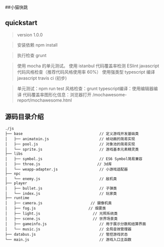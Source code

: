 ##小猫快跳

## quickstart

> version 1.0.0

> 安装依赖
> npm install

> 执行检查
> grunt

> 使用 mocha 的单元测试。
> 使用 istanbul 代码覆盖率检测
> ESlint javascript 代码风格检查（推荐代码风格使用率 60%）
> 使用强类型 typescript 编译javascript
> travis ci (初步)

> 单元测试：npm run test
> 风格检查：grunt
> typescript编译：使用编辑器编译
> 代码覆盖率图形化信息：浏览器打开 /mochawesome-report/mochawesome.html



## 源码目录介绍
```
./js
├── base                                   // 定义游戏开发基础类
│   ├── animatoin.js                       // 帧动画的简易实现
│   ├── pool.js                            // 对象池的简易实现
│   └── sprite.js                          // 游戏基本元素精灵类
├── libs
│   ├── symbol.js                          // ES6 Symbol简易兼容
│   ├── three.js                          // 3d库
│   └── weapp-adapter.js                   // 小游戏适配器
├── npc
│   └── enemy.js                           // 敌机类
├── player
│   ├── bullet.js                          // 子弹类
│   └── index.js                           // 玩家类
├── runtime
│   ├── camera.js                      // 摄像机类
│   ├── fog.js                        // 烟雾类
│   ├── light.js                        // 光照系统类 
│   ├── scene.js                        // 世界场景类
│   ├── gameinfo.js                        // 用于展示分数和结算界面
│   └── music.js                           // 全局音效管理器
├── databus.js                             // 管控游戏状态
└── main.js                                // 游戏入口主函数

```